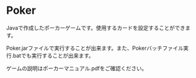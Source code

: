# Poker
Javaで作成したポーカーゲームです。使用するカードを設定することができます。

Poker.jarファイルで実行することが出来ます。また、Pokerバッチファイル実行.batでも実行することが出来ます。

ゲームの説明はポーカーマニュアル.pdfをご確認ください。　　
